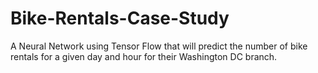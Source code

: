 # Bike-Rentals-Case-Study
A Neural Network using Tensor Flow that will predict the number of bike rentals for a given day and hour for their Washington DC branch.
